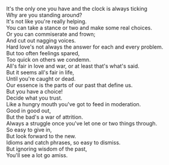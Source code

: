 It's the only one you have and the clock is always ticking   
Why are you standing around?   
It's not like you're really helping.  
You can take a stance or two and make some real choices.  
Or you can commiserate and frown;  
And cut out nagging voices.  
Hard love's not always the answer for each and every problem.  
But too often feelings spared,  
Too quick on others we condemn.  
All's fair in love and war, or at least that's what's said.  
But it seems all's fair in life,  
Until you're caught or dead.  
Our essence is the parts of our past that define us.  
But you have a choice!  
Decide what you trust.  
Like a hungry mouth you've got to feed in moderation.  
Good in good out,  
But the bad's a war of attrition.  
Always a struggle once you've let one or two things through.  
So easy to give in,  
But look forward to the new.  
Idioms and catch phrases, so easy to dismiss.  
But ignoring wisdom of the past,  
You'll see a lot go amiss.  
